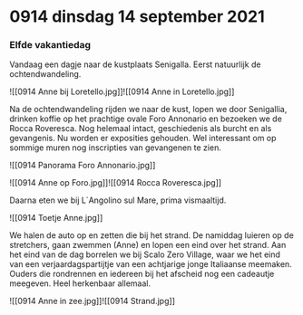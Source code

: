 # 0914 dinsdag 14 september 2021 
### Elfde vakantiedag

Vandaag een dagje naar de kustplaats Senigalla. Eerst natuurlijk de ochtendwandeling.

![[0914 Anne bij Loretello.jpg]]![[0914 Anne in Loretello.jpg]]

Na de ochtendwandeling rijden we naar de kust, lopen we door Senigallia, drinken koffie op het prachtige ovale Foro Annonario en bezoeken we de Rocca Roveresca. Nog helemaal intact, geschiedenis als burcht en als gevangenis. Nu worden er exposities gehouden. Wel interessant om op sommige muren nog inscripties  van gevangenen te zien. 

![[0914 Panorama Foro Annonario.jpg]]

![[0914 Anne op Foro.jpg]]![[0914 Rocca Roveresca.jpg]]

Daarna eten we bij L´Angolino sul Mare, prima vismaaltijd. 

![[0914 Toetje Anne.jpg]]

We halen de auto op en zetten die bij het strand. De namiddag luieren op de stretchers, gaan zwemmen (Anne) en lopen een eind over het strand. Aan het eind van de dag borrelen we bij Scalo Zero Village, waar we het eind van een verjaardagspartijtje van een achtjarige jonge Italiaanse meemaken. Ouders die rondrennen en iedereen bij het afscheid nog een cadeautje meegeven. Heel herkenbaar allemaal. 

![[0914 Anne in zee.jpg]]![[0914 Strand.jpg]]